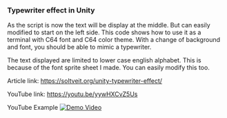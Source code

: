 <h3>Typewriter effect in Unity</h3>

As the script is now the text will be display at the middle. But can easily modified to start on the left side.
This code shows how to use it as a terminal with C64 font and C64 color theme. With a change of background and font, you should be able to mimic a typewriter. 

The text displayed are limited to lower case english alphabet. This is because of the font sprite sheet I made. You can easily modify this too.

Article link: https://soltveit.org/unity-typewriter-effect/

YouTube link: https://youtu.be/yywHXCvZ5Us

YouTube Example
[![Demo Video](https://img.youtube.com/vi/yywHXCvZ5Us/0.jpg)](https://www.youtube.com/watch?v=yywHXCvZ5Us)

